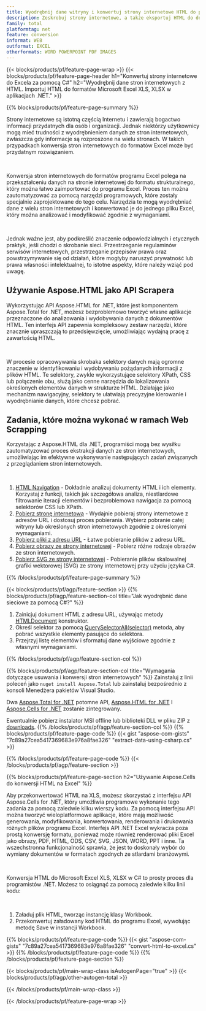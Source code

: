 ```yaml
---
title: Wyodrębnij dane witryny i konwertuj strony internetowe HTML do pliku Excel za pomocą C#
description: Zeskrobuj strony internetowe, a także eksportuj HTML do dokumentów Microsoft Excel. Twórz aplikacje .NET, aby pobierać dane ze stron internetowych do formatów XLS, XLSX.
family: total
platformtag: net
feature: conversion
informat: WEB
outformat: EXCEL
otherformats: WORD POWERPOINT PDF IMAGES
---
```

{{< blocks/products/pf/feature-page-wrap >}}
{{< blocks/products/pf/feature-page-header h1="Konwertuj strony internetowe do Excela za pomocą C#" h2="Wyodrębnij dane stron internetowych z HTML. Importuj HTML do formatów Microsoft Excel XLS, XLSX w aplikacjach .NET." >}}

{{% blocks/products/pf/feature-page-summary %}}

<p>Strony internetowe są istotną częścią Internetu i zawierają bogactwo informacji przydatnych dla osób i organizacji. Jednak niektórzy użytkownicy mogą mieć trudności z wyodrębnieniem danych ze stron internetowych, zwłaszcza gdy informacje są rozproszone na wielu stronach. W takich przypadkach konwersja stron internetowych do formatów Excel może być przydatnym rozwiązaniem.</p><br />
<p>Konwersja stron internetowych do formatów programu Excel polega na przekształceniu danych na stronie internetowej do formatu strukturalnego, który można łatwo zaimportować do programu Excel. Proces ten można zautomatyzować za pomocą narzędzi programowych, które zostały specjalnie zaprojektowane do tego celu. Narzędzia te mogą wyodrębniać dane z wielu stron internetowych i konwertować je do jednego pliku Excel, który można analizować i modyfikować zgodnie z wymaganiami.</p><br />

<p>Jednak ważne jest, aby podkreślić znaczenie odpowiedzialnych i etycznych praktyk, jeśli chodzi o skrobanie sieci. Przestrzeganie regulaminów serwisów internetowych, przestrzeganie przepisów prawa oraz powstrzymywanie się od działań, które mogłyby naruszyć prywatność lub prawa własności intelektualnej, to istotne aspekty, które należy wziąć pod uwagę.</p>

<h2 class="heading-border">Używanie Aspose.HTML jako API Scrapera</h2>

<p>Wykorzystując API Aspose.HTML for .NET, które jest komponentem Aspose.Total for .NET, możesz bezproblemowo tworzyć własne aplikacje przeznaczone do analizowania i wydobywania danych z dokumentów HTML. Ten interfejs API zapewnia kompleksowy zestaw narzędzi, które znacznie upraszczają to przedsięwzięcie, umożliwiając wydajną pracę z zawartością HTML.</p><br />

<p>W procesie opracowywania skrobaka selektory danych mają ogromne znaczenie w identyfikowaniu i wydobywaniu pożądanych informacji z plików HTML. Te selektory, zwykle wykorzystujące selektory XPath, CSS lub połączenie obu, służą jako cenne narzędzia do lokalizowania określonych elementów danych w strukturze HTML. Działając jako mechanizm nawigacyjny, selektory te ułatwiają precyzyjne kierowanie i wyodrębnianie danych, które chcesz pobrać.</p>

<h2 class="heading-border">Zadania, które można wykonać w ramach Web Scrapping</h2>

<p>Korzystając z Aspose.HTML dla .NET, programiści mogą bez wysiłku zautomatyzować proces ekstrakcji danych ze stron internetowych, umożliwiając im efektywne wykonywanie następujących zadań związanych z przeglądaniem stron internetowych.</p><br />

1. [HTML Navigation](https://docs.aspose.com/html/net/html-navigation/) - Dokładnie analizuj dokumenty HTML i ich elementy. Korzystaj z funkcji, takich jak szczegółowa analiza, niestIardowe filtrowanie iteracji elementów i bezproblemowa nawigacja za pomocą selektorów CSS lub XPath.
2. [Pobierz stronę internetową](https://docs.aspose.com/html/net/download-website/) - Wydajnie pobieraj strony internetowe z adresów URL i dostosuj proces pobierania. Wybierz pobranie całej witryny lub określonych stron internetowych zgodnie z określonymi wymaganiami.
3. [Pobierz pliki z adresu URL](https://docs.aspose.com/html/net/download-file-from-url/) - Łatwe pobieranie plików z adresu URL.
4. [Pobierz obrazy ze strony internetowej](https://docs.aspose.com/html/net/download-images-from-website/) - Pobierz różne rodzaje obrazów ze stron internetowych.
5. [Pobierz SVG ze strony internetowej](https://docs.aspose.com/html/net/download-svg-from-website/) - Pobieranie plików skalowalnej grafiki wektorowej (SVG) ze strony internetowej przy użyciu języka C#.

{{% /blocks/products/pf/feature-page-summary  %}}

{{< blocks/products/pf/agp/feature-section >}}
{{% blocks/products/pf/agp/feature-section-col title="Jak wyodrębnić dane sieciowe za pomocą C#?" %}}

1. Zainicjuj dokument HTML z adresu URL, używając metody [HTMLDocument](https://reference.aspose.com/html/net/aspose.html/htmldocument/htmldocument/) konstruktor.
2. Określ selektor za pomocą [QuerySelectorAll(selector)](https://reference.aspose.com/html/net/aspose.html.dom/document/queryselectorall/) metoda, aby pobrać wszystkie elementy pasujące do selektora.
3. Przejrzyj listę elementów i sformatuj dane wyjściowe zgodnie z własnymi wymaganiami.
 
{{% /blocks/products/pf/agp/feature-section-col %}}

{{% blocks/products/pf/agp/feature-section-col title="Wymagania dotyczące usuwania i konwersji stron internetowych" %}}
Zainstaluj z linii poleceń jako ```nuget install Aspose.Total``` lub zainstaluj bezpośrednio z konsoli Menedżera pakietów Visual Studio.

Dwa [Aspose.Total for .NET](https://products.aspose.com/total/net/) potomne API, [Aspose.HTML for .NET](https://products.aspose.com/html/net/) I [Aspose.Cells for .NET](https://products.aspose.com/cells/net/) zostanie zintegrowany.

Ewentualnie pobierz instalator MSI offline lub biblioteki DLL w pliku ZIP z [downloads](https://releases.aspose.com/total/net).
{{% /blocks/products/pf/agp/feature-section-col %}}
{{% blocks/products/pf/feature-page-code %}}
{{< gist "aspose-com-gists" "7c89a27cea5417369683e976a8fae326" "extract-data-using-csharp.cs" >}}

{{% /blocks/products/pf/feature-page-code %}}
{{< /blocks/products/pf/agp/feature-section >}}

{{% blocks/products/pf/feature-page-section  h2="Używanie Aspose.Cells do konwersji HTML na Excel" %}}
<p>Aby przekonwertować HTML na XLS, możesz skorzystać z interfejsu API Aspose.Cells for .NET, który umożliwia programowe wykonanie tego zadania za pomocą zaledwie kilku wierszy kodu. Za pomocą interfejsu API można tworzyć wieloplatformowe aplikacje, które mają możliwość generowania, modyfikowania, konwertowania, renderowania i drukowania różnych plików programu Excel. Interfejs API .NET Excel wykracza poza prostą konwersję formatu, ponieważ może również renderować pliki Excel jako obrazy, PDF, HTML, ODS, CSV, SVG, JSON, WORD, PPT i inne. Ta wszechstronna funkcjonalność sprawia, że jest to doskonały wybór do wymiany dokumentów w formatach zgodnych ze stIardami branżowymi.</p><br />

<p>Konwersja HTML do Microsoft Excel XLS, XLSX w C# to prosty proces dla programistów .NET. Możesz to osiągnąć za pomocą zaledwie kilku linii kodu:</p><br />

1. Załaduj plik HTML, tworząc instancję klasy Workbook.
1. Przekonwertuj załadowany kod HTML do programu Excel, wywołując metodę Save w instancji Workbook.

{{% blocks/products/pf/feature-page-code %}}
{{< gist "aspose-com-gists" "7c89a27cea5417369683e976a8fae326" "convert-html-to-excel.cs" >}}
{{% /blocks/products/pf/feature-page-code  %}}
{{% /blocks/products/pf/feature-page-section %}}

{{< blocks/products/pf/main-wrap-class isAutogenPage="true" >}}
{{< blocks/products/pf/agp/other-autogen-total >}}

{{< /blocks/products/pf/main-wrap-class >}}

{{< /blocks/products/pf/feature-page-wrap >}}